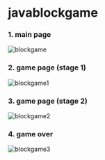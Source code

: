 # javablockgame

### 1. main page
![blockgame](https://user-images.githubusercontent.com/73338341/183353006-cb6a6b68-ce6d-4675-86ba-6c5a3837f535.jpg)


### 2. game page (stage 1)
![blockgame1](https://user-images.githubusercontent.com/73338341/183353054-20a430c5-06f6-4dc2-acfc-f2ad9e9926b8.jpg)


### 3. game page (stage 2)
![blockgame2](https://user-images.githubusercontent.com/73338341/183353066-d1b58bf5-3c14-4dae-80e8-d9c62b20783a.jpg)


### 4. game over
![blockgame3](https://user-images.githubusercontent.com/73338341/183353079-4eebbf4a-8c0e-4605-bbbd-e091df1dad6a.jpg)

